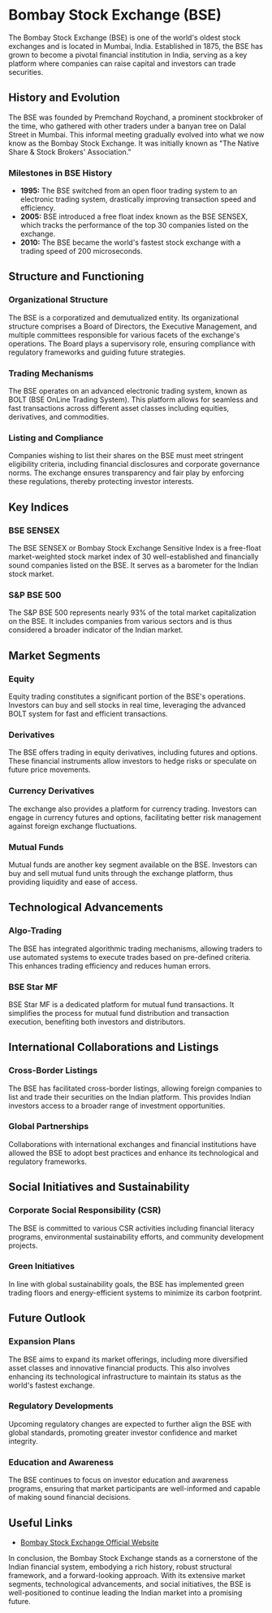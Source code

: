 # Bombay Stock Exchange (BSE)

The Bombay Stock Exchange (BSE) is one of the world's oldest stock exchanges and is located in Mumbai, India. Established in 1875, the BSE has grown to become a pivotal financial institution in India, serving as a key platform where companies can raise capital and investors can trade securities. 

## History and Evolution

The BSE was founded by Premchand Roychand, a prominent stockbroker of the time, who gathered with other traders under a banyan tree on Dalal Street in Mumbai. This informal meeting gradually evolved into what we now know as the Bombay Stock Exchange. It was initially known as "The Native Share & Stock Brokers' Association."

### Milestones in BSE History
- **1995:** The BSE switched from an open floor trading system to an electronic trading system, drastically improving transaction speed and efficiency.
- **2005:** BSE introduced a free float index known as the BSE SENSEX, which tracks the performance of the top 30 companies listed on the exchange.
- **2010:** The BSE became the world's fastest stock exchange with a trading speed of 200 microseconds.

## Structure and Functioning

### Organizational Structure
The BSE is a corporatized and demutualized entity. Its organizational structure comprises a Board of Directors, the Executive Management, and multiple committees responsible for various facets of the exchange's operations. The Board plays a supervisory role, ensuring compliance with regulatory frameworks and guiding future strategies.

### Trading Mechanisms
The BSE operates on an advanced electronic trading system, known as BOLT (BSE OnLine Trading System). This platform allows for seamless and fast transactions across different asset classes including equities, derivatives, and commodities.

### Listing and Compliance
Companies wishing to list their shares on the BSE must meet stringent eligibility criteria, including financial disclosures and corporate governance norms. The exchange ensures transparency and fair play by enforcing these regulations, thereby protecting investor interests.

## Key Indices

### BSE SENSEX
The BSE SENSEX or Bombay Stock Exchange Sensitive Index is a free-float market-weighted stock market index of 30 well-established and financially sound companies listed on the BSE. It serves as a barometer for the Indian stock market.

### S&P BSE 500
The S&P BSE 500 represents nearly 93% of the total market capitalization on the BSE. It includes companies from various sectors and is thus considered a broader indicator of the Indian market.

## Market Segments

### Equity
Equity trading constitutes a significant portion of the BSE's operations. Investors can buy and sell stocks in real time, leveraging the advanced BOLT system for fast and efficient transactions.

### Derivatives
The BSE offers trading in equity derivatives, including futures and options. These financial instruments allow investors to hedge risks or speculate on future price movements.

### Currency Derivatives
The exchange also provides a platform for currency trading. Investors can engage in currency futures and options, facilitating better risk management against foreign exchange fluctuations.

### Mutual Funds
Mutual funds are another key segment available on the BSE. Investors can buy and sell mutual fund units through the exchange platform, thus providing liquidity and ease of access.

## Technological Advancements

### Algo-Trading
The BSE has integrated algorithmic trading mechanisms, allowing traders to use automated systems to execute trades based on pre-defined criteria. This enhances trading efficiency and reduces human errors.

### BSE Star MF
BSE Star MF is a dedicated platform for mutual fund transactions. It simplifies the process for mutual fund distribution and transaction execution, benefiting both investors and distributors.

## International Collaborations and Listings

### Cross-Border Listings
The BSE has facilitated cross-border listings, allowing foreign companies to list and trade their securities on the Indian platform. This provides Indian investors access to a broader range of investment opportunities.

### Global Partnerships
Collaborations with international exchanges and financial institutions have allowed the BSE to adopt best practices and enhance its technological and regulatory frameworks.

## Social Initiatives and Sustainability

### Corporate Social Responsibility (CSR)
The BSE is committed to various CSR activities including financial literacy programs, environmental sustainability efforts, and community development projects.

### Green Initiatives
In line with global sustainability goals, the BSE has implemented green trading floors and energy-efficient systems to minimize its carbon footprint.

## Future Outlook

### Expansion Plans
The BSE aims to expand its market offerings, including more diversified asset classes and innovative financial products. This also involves enhancing its technological infrastructure to maintain its status as the world's fastest exchange.

### Regulatory Developments
Upcoming regulatory changes are expected to further align the BSE with global standards, promoting greater investor confidence and market integrity.

### Education and Awareness
The BSE continues to focus on investor education and awareness programs, ensuring that market participants are well-informed and capable of making sound financial decisions.

## Useful Links
- [Bombay Stock Exchange Official Website](https://www.bseindia.com/)

In conclusion, the Bombay Stock Exchange stands as a cornerstone of the Indian financial system, embodying a rich history, robust structural framework, and a forward-looking approach. With its extensive market segments, technological advancements, and social initiatives, the BSE is well-positioned to continue leading the Indian market into a promising future.